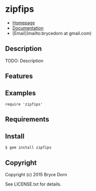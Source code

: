 # zipfips

* [Homepage](https://rubygems.org/gems/zipfips)
* [Documentation](http://rubydoc.info/gems/zipfips/frames)
* [Email](mailto:brycedorn at gmail.com)

## Description

TODO: Description

## Features

## Examples

    require 'zipfips'

## Requirements

## Install

    $ gem install zipfips

## Copyright

Copyright (c) 2015 Bryce Dorn

See LICENSE.txt for details.
